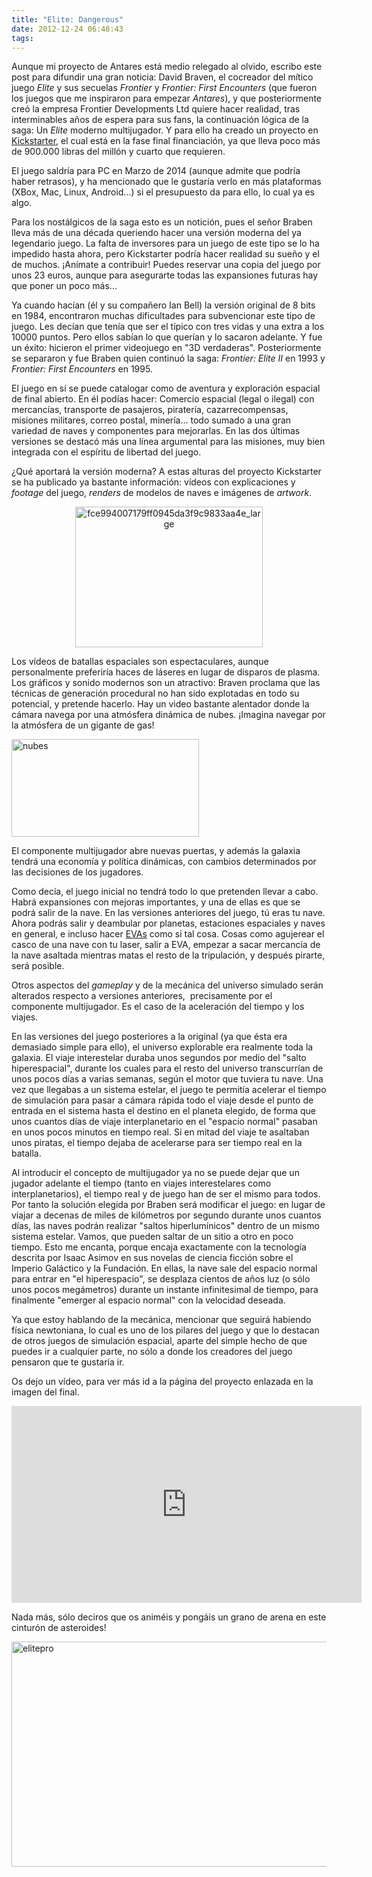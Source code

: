 ```yaml
---
title: "Elite: Dangerous"
date: 2012-12-24 06:48:43
tags: 
---
```

<p style="text-align: left;">Aunque mi proyecto de Antares está medio relegado al olvido, escribo este post para difundir una gran noticia: David Braven, el cocreador del mítico juego <em>Elite</em> y sus secuelas <em>Frontier</em> y <em>Frontier: First Encounters</em> (que fueron los juegos que me inspiraron para empezar <em>Antares</em>), y que posteriormente creó la empresa Frontier Developments Ltd quiere hacer realidad, tras interminables años de espera para sus fans, la continuación lógica de la saga: Un <em>Elite</em> moderno multijugador. Y para ello ha creado un proyecto en <a href="http://www.kickstarter.com/projects/1461411552/elite-dangerous/" target="_blank">Kickstarter</a>, el cual está en la fase final financiación, ya que lleva poco más de 900.000 libras del millón y cuarto que requieren.</p>
El juego saldría para PC en Marzo de 2014 (aunque admite que podría haber retrasos), y ha mencionado que le gustaría verlo en más plataformas (XBox, Mac, Linux, Android...) si el presupuesto da para ello, lo cual ya es algo.

Para los nostálgicos de la saga esto es un notición, pues el señor Braben lleva más de una década queriendo hacer una versión moderna del ya legendario juego. La falta de inversores para un juego de este tipo se lo ha impedido hasta ahora, pero Kickstarter podría hacer realidad su sueño y el de muchos. ¡Anímate a contribuir! Puedes reservar una copia del juego por unos 23 euros, aunque para asegurarte todas las expansiones futuras hay que poner un poco más...

Ya cuando hacían (él y su compañero Ian Bell) la versión original de 8 bits en 1984, encontraron muchas dificultades para subvencionar este tipo de juego. Les decían que tenía que ser el típico con tres vidas y una extra a los 10000 puntos. Pero ellos sabían lo que querían y lo sacaron adelante. Y fue un éxito: hicieron el primer videojuego en "3D verdaderas". Posteriormente se separaron y fue Braben quien continuó la saga: <em>Frontier: Elite II</em> en 1993 y <em>Frontier: First Encounters</em> en 1995.

El juego en sí se puede catalogar como de aventura y exploración espacial de final abierto. En él podías hacer: Comercio espacial (legal o ilegal) con mercancías, transporte de pasajeros, piratería, cazarrecompensas, misiones militares, correo postal, minería... todo sumado a una gran variedad de naves y componentes para mejorarlas. En las dos últimas versiones se destacó más una línea argumental para las misiones, muy bien integrada con el espíritu de libertad del juego.

¿Qué aportará la versión moderna? A estas alturas del proyecto Kickstarter se ha publicado ya bastante información: vídeos con explicaciones y <em>footage</em> del juego, <em>renders</em> de modelos de naves e imágenes de <em>artwork</em>.
<p style="text-align: center;"><a href="http://yombo.org/2012/12/elite-dangerous/fce994007179ff0945da3f9c9833aa4e_large/" rel="attachment wp-att-93"><img class="alignnone size-medium wp-image-93" alt="fce994007179ff0945da3f9c9833aa4e_large" src="http://yombo.org/wp-content/uploads/2012/12/fce994007179ff0945da3f9c9833aa4e_large-300x225.jpg" width="300" height="225" /></a></p>
<p style="text-align: left;">Los vídeos de batallas espaciales son espectaculares, aunque personalmente preferiría haces de láseres en lugar de disparos de plasma. Los gráficos y sonido modernos son un atractivo: Braven proclama que las técnicas de generación procedural no han sido explotadas en todo su potencial, y pretende hacerlo. Hay un video bastante alentador donde la cámara navega por una atmósfera dinámica de nubes. ¡Imagina navegar por la atmósfera de un gigante de gas!</p>
<p style="text-align: left;"><a href="http://yombo.org/2012/12/elite-dangerous/nubes/" rel="attachment wp-att-94"><img class="alignnone size-medium wp-image-94 aligncenter" alt="nubes" src="http://yombo.org/wp-content/uploads/2012/12/nubes-300x156.jpg" width="300" height="156" /></a></p>
El componente multijugador abre nuevas puertas, y además la galaxia tendrá una economía y política dinámicas, con cambios determinados por las decisiones de los jugadores.

Como decía, el juego inicial no tendrá todo lo que pretenden llevar a cabo. Habrá expansiones con mejoras importantes, y una de ellas es que se podrá salir de la nave. En las versiones anteriores del juego, tú eras tu nave. Ahora podrás salir y deambular por planetas, estaciones espaciales y naves en general, e incluso hacer <a href="http://en.wikipedia.org/wiki/Extra-vehicular_activity" target="_blank">EVAs</a> como si tal cosa. Cosas como agujerear el casco de una nave con tu laser, salir a EVA, empezar a sacar mercancía de la nave asaltada mientras matas el resto de la tripulación, y después pirarte, será posible.

Otros aspectos del <em>gameplay</em> y de la mecánica del universo simulado serán alterados respecto a versiones anteriores,  precisamente por el componente multijugador. Es el caso de la aceleración del tiempo y los viajes.

En las versiones del juego posteriores a la original (ya que ésta era demasiado simple para ello), el universo explorable era realmente toda la galaxia. El viaje interestelar duraba unos segundos por medio del "salto hiperespacial", durante los cuales para el resto del universo transcurrían de unos pocos días a varias semanas, según el motor que tuviera tu nave. Una vez que llegabas a un sistema estelar, el juego te permitía acelerar el tiempo de simulación para pasar a cámara rápida todo el viaje desde el punto de entrada en el sistema hasta el destino en el planeta elegido, de forma que unos cuantos días de viaje interplanetario en el "espacio normal" pasaban en unos pocos minutos en tiempo real. Si en mitad del viaje te asaltaban unos piratas, el tiempo dejaba de acelerarse para ser tiempo real en la batalla.

Al introducir el concepto de multijugador ya no se puede dejar que un jugador adelante el tiempo (tanto en viajes interestelares como interplanetarios), el tiempo real y de juego han de ser el mismo para todos. Por tanto la solución elegida por Braben será modificar el juego: en lugar de viajar a decenas de miles de kilómetros por segundo durante unos cuantos días, las naves podrán realizar "saltos hiperlumínicos" dentro de un mismo sistema estelar. Vamos, que pueden saltar de un sitio a otro en poco tiempo. Esto me encanta, porque encaja exactamente con la tecnología descrita por Isaac Asimov en sus novelas de ciencia ficción sobre el Imperio Galáctico y la Fundación. En ellas, la nave sale del espacio normal para entrar en "el hiperespacio", se desplaza cientos de años luz (o sólo unos pocos megámetros) durante un instante infinitesimal de tiempo, para finalmente "emerger al espacio normal" con la velocidad deseada.

Ya que estoy hablando de la mecánica, mencionar que seguirá habiendo física newtoniana, lo cual es uno de los pilares del juego y que lo destacan de otros juegos de simulación espacial, aparte del simple hecho de que puedes ir a cualquier parte, no sólo a donde los creadores del juego pensaron que te gustaría ir.
<p style="text-align: left;">Os dejo un vídeo, para ver más id a la página del proyecto enlazada en la imagen del final.</p>
<p style="text-align: center;"><iframe src="http://www.youtube.com/embed/6gMbLjUjs1w" height="315" width="560" allowfullscreen="" frameborder="0"></iframe></p>
<p style="text-align: left;">Nada más, sólo deciros que os animéis y pongáis un grano de arena en este cinturón de asteroides!</p>
<p style="text-align: left;"><a href="http://www.kickstarter.com/projects/1461411552/elite-dangerous/"><img class="aligncenter size-full wp-image-95" alt="elitepro" src="http://yombo.org/wp-content/uploads/2012/12/elitepro.jpg" width="960" height="360" /></a></p>